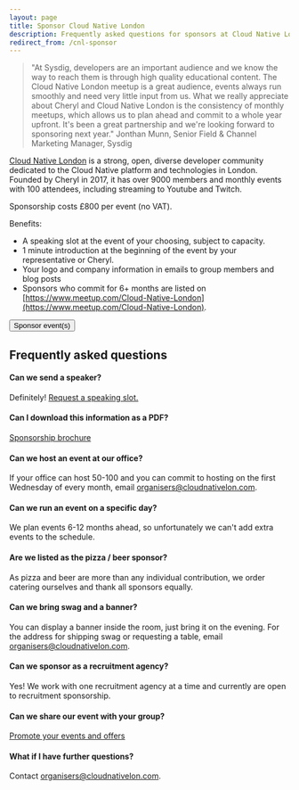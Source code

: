 ```yaml
---
layout: page
title: Sponsor Cloud Native London
description: Frequently asked questions for sponsors at Cloud Native London
redirect_from: /cnl-sponsor
---
```


> "At Sysdig, developers are an important audience and we know the way to reach them is through high quality educational content. The Cloud Native London meetup is a great audience, events always run smoothly and need very little input from us. What we really appreciate about Cheryl and Cloud Native London is the consistency of monthly meetups, which allows us to plan ahead and commit to a whole year upfront. It's been a great partnership and we're looking forward to sponsoring next year."
> Jonthan Munn, Senior Field & Channel Marketing Manager, Sysdig

[Cloud Native London](https://www.meetup.com/Cloud-Native-London/) is a strong, open, diverse developer community dedicated to the Cloud Native platform and technologies in London. Founded by Cheryl in 2017, it has over 9000 members and monthly events with 100 attendees, including streaming to Youtube and Twitch.

Sponsorship costs £800 per event (no VAT).

Benefits:
* A speaking slot at the event of your choosing, subject to capacity.
* 1 minute introduction at the beginning of the event by your representative or Cheryl.
* Your logo and company information in emails to group members and blog posts
* Sponsors who commit for 6+ months are listed on [https://www.meetup.com/Cloud-Native-London​](https://www.meetup.com/Cloud-Native-London).

<button onclick="location.href='/cloudnativelondon/pay'" type="button">
         Sponsor event(s)</button>

## Frequently asked questions

#### Can we send a speaker?

Definitely! [Request a speaking slot.](/cloudnativelondon/speak)

#### Can I download this information as a PDF?

[Sponsorship brochure](/cloudnativelondon/sponsorshippdf)

#### Can we host an event at our office?

If your office can host 50-100 and you can commit to hosting on the first Wednesday of every month, email organisers@cloudnativelon.com.

#### Can we run an event on a specific day?

We plan events 6-12 months ahead, so unfortunately we can't add extra events to the schedule.

#### Are we listed as the pizza / beer sponsor?

As pizza and beer are more than any individual contribution, we order catering ourselves and thank all sponsors equally.

#### Can we bring swag and a banner?

You can display a banner inside the room, just bring it on the evening. For the address for shipping swag or requesting a table, email organisers@cloudnativelon.com.

#### Can we sponsor as a recruitment agency?

Yes! We work with one recruitment agency at a time and currently are open to recruitment sponsorship.

#### Can we share our event with your group?

[Promote your events and offers](/cloudnativelondon/share)

#### What if I have further questions?

Contact organisers@cloudnativelon.com.
